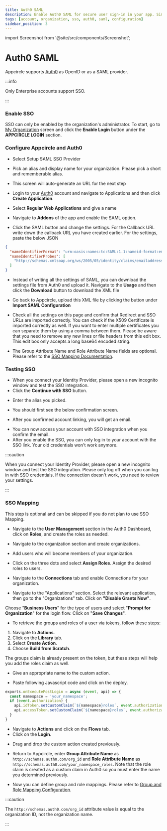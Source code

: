 ```yaml
---
title: Auth0 SAML
description: Enable Auth0 SAML for secure user sign-in in your app. Simplify access and enhance security with Appcircle's integration.
tags: [account, organization, sso, auth0, saml, configuration]
sidebar_position: 3
---
```


import Screenshot from '@site/src/components/Screenshot';

# Auth0 SAML

Appcircle supports [Auth0](https://auth0.com/) as OpenID or as a SAML provider.

:::info

Only Enterprise accounts support SSO.

:::

### Enable SSO

SSO can only be enabled by the organization's administrator. To start, go to [My Organization](/account/my-organization) screen and click the **Enable Login** button under the **APPCIRCLE LOGIN** section.

<Screenshot url='https://cdn.appcircle.io/docs/assets/enable-sso_v3.png' />

### Configure Appcircle and Auth0

- Select Setup SAML SSO Provider

<Screenshot url='https://cdn.appcircle.io/docs/assets/sso-form_v2.png' />

- Pick an alias and display name for your organization. Please pick a short and rememberable alias.

- This screen will auto-generate an URL for the next step

<Screenshot url='https://cdn.appcircle.io/docs/assets/sso-saml1.png' />

- Login to your [Auth0](https://auth0.com/) account and navigate to Applications and then click **Create Application**.

<Screenshot url='https://cdn.appcircle.io/docs/assets/authcreateapp.png' />

- Select **Regular Web Applications** and give a name

<Screenshot url='https://cdn.appcircle.io/docs/assets/authwebapp.png' />

- Navigate to **Addons** of the app and enable the SAML option.

<Screenshot url='https://cdn.appcircle.io/docs/assets/authsamlsettings1.png' />

- Click the SAML button and change the settings. For the Callback URL write down the callback URL you have created earlier. For the settings, paste the below JSON

```json
{
  "nameIdentifierFormat": "urn:oasis:names:tc:SAML:1.1:nameid-format:emailAddress",
  "nameIdentifierProbes": [
    "http://schemas.xmlsoap.org/ws/2005/05/identity/claims/emailaddress"
  ]
}
```

<Screenshot url='https://cdn.appcircle.io/docs/assets/authsamlsettings2.png' />

- Instead of writing all the settings of SAML, you can download the settings file from Auth0 and upload it. Navigate to the **Usage** and then click the **Download** button to download the XML file

<Screenshot url='https://cdn.appcircle.io/docs/assets/authsamlsettings3.png' />

- Go back to Appcircle, upload this XML file by clicking the button under **Import SAML Configuration**

<Screenshot url='https://cdn.appcircle.io/docs/assets/sso-saml1.png' />

- Check all the settings on this page and confirm that Redirect and SSO URLs are imported correctly. You can check if the X509 Certificate is imported correctly as well. If you want to enter multiple certificates you can separate them by using a comma between them. Please be aware that you need to remove any new lines or file headers from this edit box. This edit box only accepts a long base64 encoded string.

- The Group Attribute Name and Role Attribute Name fields are optional. Please refer to the [SSO Mapping Documentation](/account/my-organization/integrations/authentications/sso-providers-configuration/auth-saml#sso-mapping).

### Testing SSO

- When you connect your Identity Provider, please open a new incognito window and test the SSO integration.
- Click the **Continue with SSO** button.

<Screenshot url='https://cdn.appcircle.io/docs/assets/sso-loginbutton.png' />

- Enter the alias you picked.

<Screenshot url="https://cdn.appcircle.io/docs/assets/sso-alias.png" />

- You should first see the below confirmation screen.

<Screenshot url='https://cdn.appcircle.io/docs/assets/sso-linkaccount.png' />

- After you confirmed account linking, you will get an email.

<Screenshot url='https://cdn.appcircle.io/docs/assets/sso-confirmlink.png' />

- You can now access your account with SSO integration when you confirm the email.
- After you enable the SSO, you can only log in to your account with the SSO link. Your old credentials won't work anymore.

:::caution

When you connect your Identity Provider, please open a new incognito window and test the SSO integration. Please only log off when you can log in with SSO credentials. If the connection doesn't work, you need to review your settings.

:::

### SSO Mapping

This step is optional and can be skipped if you do not plan to use SSO Mapping.

- Navigate to the **User Management** section in the Auth0 Dashboard, click on **Roles**, and create the roles as needed.

<Screenshot url='https://cdn.appcircle.io/docs/assets/sso-mapping-auth0-create-roles.png' />

- Navigate to the organization section and create organizations.

<Screenshot url='https://cdn.appcircle.io/docs/assets/sso-mapping-auth0-create-groups.png' />

- Add users who will become members of your organization.

<Screenshot url='https://cdn.appcircle.io/docs/assets/sso-mapping-auth0-add-members.png' />

- Click on the three dots and select **Assign Roles**. Assign the desired roles to users.

<Screenshot url='https://cdn.appcircle.io/docs/assets/sso-mapping-auth0-assign-roles.png' />

- Navigate to the **Connections** tab and enable Connections for your organization. 

<Screenshot url='https://cdn.appcircle.io/docs/assets/sso-mapping-auth0-enable-connections.png' />

- Navigate to the "Applications" section. Select the relevant application, then go to the "Organizations" tab. Click on **"Disable Grants Now"**.

<Screenshot url='https://cdn.appcircle.io/docs/assets/sso-mapping-auth0-application-organizations1.png' />

Choose "**Business Users**" for the type of users and select "**Prompt for Organization**" for the login flow. Click on "**Save Changes**".

<Screenshot url='https://cdn.appcircle.io/docs/assets/sso-mapping-auth0-application-organizations2.png' />

- To retrieve the groups and roles of a user via tokens, follow these steps:

1. Navigate to **Actions**.
2. Click on the **Library** tab.
3. Select **Create Action**.
4. Choose **Build from Scratch**.

The groups claim is already present on the token, but these steps will help you add the roles claim as well.

<Screenshot url='https://cdn.appcircle.io/docs/assets/sso-mapping-auth0-actions-library1.png' />

- Give an appropriate name to the custom action. 

<Screenshot url='https://cdn.appcircle.io/docs/assets/sso-mapping-auth0-actions-library2.png' />

- Paste following Javascript code and click on the deploy.

<Screenshot url='https://cdn.appcircle.io/docs/assets/sso-mapping-auth0-actions-library3.png' />

```js
exports.onExecutePostLogin = async (event, api) => {
  const namespace = 'your_namespace';
  if (event.authorization) {
    api.idToken.setCustomClaim(`${namespace}roles`, event.authorization.roles);
    api.accessToken.setCustomClaim(`${namespace}roles`, event.authorization.roles);
  }
}
```
- Navigate to **Actions** and click on the **Flows** tab. 
- Click on the **Login**. 

<Screenshot url='https://cdn.appcircle.io/docs/assets/sso-mapping-auth0-actions-flows1.png' /> 

- Drag and drop the custom action created previously. 

<Screenshot url='https://cdn.appcircle.io/docs/assets/sso-mapping-auth0-actions-flows2.png' />

- Return to Appcircle, enter **Group Attribute Name** as ``http://schemas.auth0.com/org_id`` and **Role Attribute Name** as ``http://schemas.auth0.com/your_namespace_roles``. Note that the role claim is created as a custom claim in Auth0 so you must enter the name you determined previously.

<Screenshot url='https://cdn.appcircle.io/docs/assets/sso-mapping-auth0-saml-ac-group-role-attribute-name.png' />

- Now you can define group and role mappings. Please refer to [Group and Role Mapping Configuration](/account/my-organization/integrations/authentications/sso-providers-configuration/single-sign-on#group-and-role-mapping-configuration).

:::caution

The ``http://schemas.auth0.com/org_id`` attribute value is equal to the organization ID, not the organization name.

:::